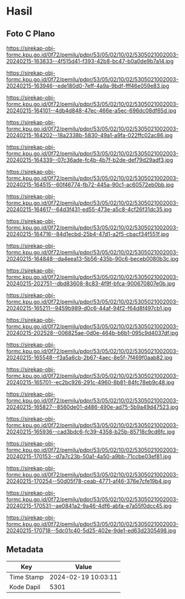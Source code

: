 # Hasil

## Foto C Plano

https://sirekap-obj-formc.kpu.go.id/0f72/pemilu/pdpr/53/05/02/10/02/5305021002003-20240215-163833--4f515d41-f393-42b8-bc47-b0a0de9b7a14.jpg

https://sirekap-obj-formc.kpu.go.id/0f72/pemilu/pdpr/53/05/02/10/02/5305021002003-20240215-163946--ede180d0-7eff-4a9a-9bdf-fff46e059e83.jpg

https://sirekap-obj-formc.kpu.go.id/0f72/pemilu/pdpr/53/05/02/10/02/5305021002003-20240215-164101--4db4d848-47ec-466e-a5ec-696dc08df65d.jpg

https://sirekap-obj-formc.kpu.go.id/0f72/pemilu/pdpr/53/05/02/10/02/5305021002003-20240215-164202--18a2338b-5830-49a1-a9fa-022ffc02ac86.jpg

https://sirekap-obj-formc.kpu.go.id/0f72/pemilu/pdpr/53/05/02/10/02/5305021002003-20240215-164339--07c36ade-fc4b-4b7f-b2de-def79d29adf3.jpg

https://sirekap-obj-formc.kpu.go.id/0f72/pemilu/pdpr/53/05/02/10/02/5305021002003-20240215-164515--60f46774-fb72-445a-90c1-ac60572eb0bb.jpg

https://sirekap-obj-formc.kpu.go.id/0f72/pemilu/pdpr/53/05/02/10/02/5305021002003-20240215-164617--64d3f431-ed55-473e-a5c8-4cf26f31dc35.jpg

https://sirekap-obj-formc.kpu.go.id/0f72/pemilu/pdpr/53/05/02/10/02/5305021002003-20240215-164716--84d1ecbd-25b4-47d1-a2f5-cbacf34f551f.jpg

https://sirekap-obj-formc.kpu.go.id/0f72/pemilu/pdpr/53/05/02/10/02/5305021002003-20240215-164848--da4eea13-5b56-435b-90c6-beceb0080b3c.jpg

https://sirekap-obj-formc.kpu.go.id/0f72/pemilu/pdpr/53/05/02/10/02/5305021002003-20240215-202751--dbd83608-8c83-4f9f-bfca-900670807e0b.jpg

https://sirekap-obj-formc.kpu.go.id/0f72/pemilu/pdpr/53/05/02/10/02/5305021002003-20240215-165211--9459b989-d0c6-44af-94f2-f64d8f497cb1.jpg

https://sirekap-obj-formc.kpu.go.id/0f72/pemilu/pdpr/53/05/02/10/02/5305021002003-20240215-202528--006825ae-0d0e-464b-b6b1-095c9d4037df.jpg

https://sirekap-obj-formc.kpu.go.id/0f72/pemilu/pdpr/53/05/02/10/02/5305021002003-20240215-165548--f3a5a6cb-2b67-4aec-8e5f-7f469f0aab82.jpg

https://sirekap-obj-formc.kpu.go.id/0f72/pemilu/pdpr/53/05/02/10/02/5305021002003-20240215-165701--ec2bc926-291c-4960-8b81-84fc78eb9c48.jpg

https://sirekap-obj-formc.kpu.go.id/0f72/pemilu/pdpr/53/05/02/10/02/5305021002003-20240215-165827--8560de01-d486-490e-ad75-5b9a49d47523.jpg

https://sirekap-obj-formc.kpu.go.id/0f72/pemilu/pdpr/53/05/02/10/02/5305021002003-20240215-165936--cad3bdc6-fc39-4358-b25b-85718c9cd6fc.jpg

https://sirekap-obj-formc.kpu.go.id/0f72/pemilu/pdpr/53/05/02/10/02/5305021002003-20240215-170153--d7a7c23b-50a1-4a50-a9bb-71ccbe03ef81.jpg

https://sirekap-obj-formc.kpu.go.id/0f72/pemilu/pdpr/53/05/02/10/02/5305021002003-20240215-170254--50d05f78-ceab-4771-af46-376e7cfe19b4.jpg

https://sirekap-obj-formc.kpu.go.id/0f72/pemilu/pdpr/53/05/02/10/02/5305021002003-20240215-170531--ae0841a2-9a46-4df6-abfa-e7a55f0dcc45.jpg

https://sirekap-obj-formc.kpu.go.id/0f72/pemilu/pdpr/53/05/02/10/02/5305021002003-20240215-170718--5dc01c40-5d25-402e-9de1-ed63d2305498.jpg


## Metadata

| Key        | Value               |
| ---------- | ------------------- |
| Time Stamp | 2024-02-19 10:03:11 |
| Kode Dapil | 5301                |



